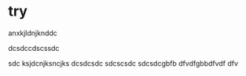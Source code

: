 # try
anxkjldnjknddc

dcsdccdscssdc

sdc
ksjdcnjksncjks
dcsdcsdc
sdcscsdc
sdcsdcgbfb
dfvdfgbbdfvdf
dfv